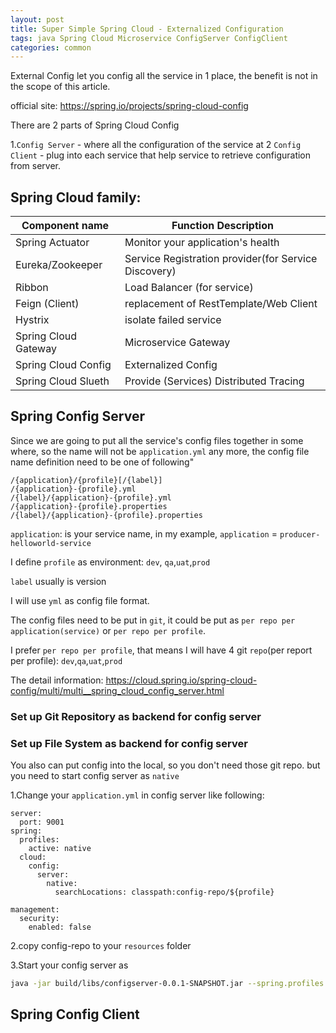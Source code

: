 ```yaml
---
layout: post
title: Super Simple Spring Cloud - Externalized Configuration
tags: java Spring Cloud Microservice ConfigServer ConfigClient 
categories: common
---
```


External Config let you config all the service in 1 place, the benefit is not in the scope of this article.

official site: https://spring.io/projects/spring-cloud-config

There are 2 parts of Spring Cloud Config

1.`Config Server` - where all the configuration of the service at
2 `Config Client` - plug into each service that help service to retrieve configuration from server.

## Spring Cloud family: 

| Component name | Function Description             |
|----------------|----------------------------------|
| Spring Actuator| Monitor your application's health|
| Eureka/Zookeeper | Service Registration provider(for Service Discovery)  |
| Ribbon         | Load Balancer (for service)|
| Feign (Client) | replacement of RestTemplate/Web Client|
| Hystrix|isolate failed service |
| Spring Cloud Gateway | Microservice Gateway|
| Spring Cloud Config | Externalized Config|
| Spring Cloud Slueth | Provide (Services) Distributed Tracing|



## Spring Config Server

Since we are going to put all the service's config files together in some where, so the name will not be `application.yml` any more, the config file name definition need to be one of following"

```
/{application}/{profile}[/{label}] 
/{application}-{profile}.yml
/{label}/{application}-{profile}.yml
/{application}-{profile}.properties
/{label}/{application}-{profile}.properties
```

`application`: is your service name, in my example, `application` = `producer-helloworld-service`

I define `profile` as environment: `dev`, `qa`,`uat`,`prod`

`label` usually is version

I will use `yml` as config file format.


The config files need to be put in `git`, it could be put as `per repo per application(service)` or `per repo per profile`.

I prefer `per repo per profile`, that means I will have 4 git `repo`(per report per profile): `dev`,`qa`,`uat`,`prod`

The detail information: https://cloud.spring.io/spring-cloud-config/multi/multi__spring_cloud_config_server.html

### Set up Git Repository as backend for config server

### Set up File System as backend for config server
You also can put config into the local, so you don't need those git repo. but you need to start config server as `native`

1.Change your `application.yml` in config server like following:

~~~
server:
  port: 9001
spring:
  profiles:
    active: native
  cloud:
    config:
      server:
        native:
          searchLocations: classpath:config-repo/${profile}

management:
  security:
    enabled: false
~~~

2.copy config-repo to your `resources` folder

3.Start your config server as 
~~~bash
java -jar build/libs/configserver-0.0.1-SNAPSHOT.jar --spring.profiles.active=native
~~~

## Spring Config Client